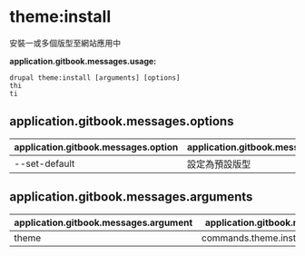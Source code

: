 # theme:install
安裝一或多個版型至網站應用中

**application.gitbook.messages.usage:**
```
drupal theme:install [arguments] [options]
thi
ti
```

## application.gitbook.messages.options
application.gitbook.messages.option | application.gitbook.messages.details
-------|-------------
--set-default | 設定為預設版型

## application.gitbook.messages.arguments
application.gitbook.messages.argument | application.gitbook.messages.details
---------|-------------
theme | commands.theme.install.options.module
